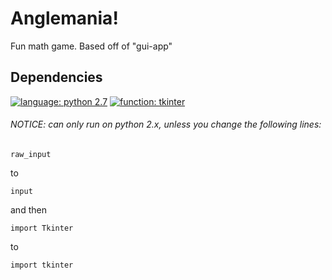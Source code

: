 # Anglemania!
Fun math game. Based off of "gui-app"

## Dependencies
[![language: python 2.7](https://img.shields.io/badge/language-python2.7-green?maxAge=360&style=plastic)](https://www.python.org/)
[![function: tkinter](https://img.shields.io/badge/function-tkinter-yellowgreen?maxAge=360&style=plastic)](https://wiki.python.org/moin/TkInter/)


###### NOTICE: can only run on python 2.x, unless you change the following lines:

    raw_input
    
to

    input
    
and then 

    import Tkinter
    
to

    import tkinter
